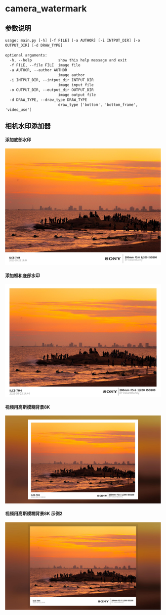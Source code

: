 # camera_watermark

## 参数说明
```shell
usage: main.py [-h] [-f FILE] [-a AUTHOR] [-i INTPUT_DIR] [-o OUTPUT_DIR] [-d DRAW_TYPE]

optional arguments:
  -h, --help            show this help message and exit
  -f FILE, --file FILE  image file
  -a AUTHOR, --author AUTHOR
                        image author
  -i INTPUT_DIR, --intput_dir INTPUT_DIR
                        image input file
  -o OUTPUT_DIR, --output_dir OUTPUT_DIR
                        image output file
  -d DRAW_TYPE, --draw_type DRAW_TYPE
                        draw_type ['bottom', 'bottom_frame', 'video_use']

```

## 相机水印添加器
#### 添加底部水印
![](test/test_bottom.jpg)

#### 添加框和底部水印
![](test/test_bottom_frame.jpg)

#### 视频用高斯模糊背景8K
![](test/test_video_use.jpg)

#### 视频用高斯模糊背景8K 示例2
![](test/test_video_use_2.jpg)
